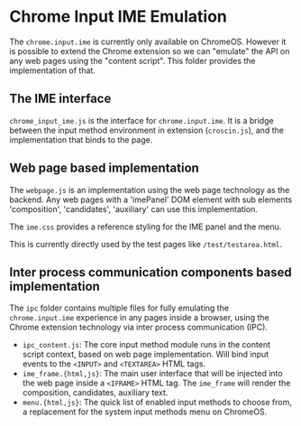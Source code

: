 # Chrome Input IME Emulation

The `chrome.input.ime` is currently only available on ChromeOS. However it is
possible to extend the Chrome extension so we can "emulate" the API on any web
pages using the "content script". This folder provides the implementation of
that.

## The IME interface
`chrome_input_ime.js` is the interface for `chrome.input.ime`. It is a bridge
between the input method environment in extension (`croscin.js`), and the
implementation that binds to the page.

## Web page based implementation

The `webpage.js` is an implementation using the web page technology as the
backend.  Any web pages with a 'imePanel' DOM element with sub elements
'composition', 'candidates', 'auxiliary' can use this implementation.

The `ime.css` provides a reference styling for the IME panel and the menu.

This is currently directly used by the test pages like `/test/testarea.html`.

## Inter process communication components based implementation

The `ipc` folder contains multiple files for fully emulating the
`chrome.input.ime` experience in any pages inside a browser, using the Chrome
extension technology via inter process communication (IPC).

- `ipc_content.js`: The core input method module runs in the content script
  context, based on web page implementation. Will bind input events to the
  `<INPUT>` and `<TEXTAREA>` HTML tags.
- `ime_frame.{html,js}`: The main user interface that will be injected into the
  web page inside a `<IFRAME>` HTML tag. The `ime_frame` will render the
  composition, candidates, auxiliary text.
- `menu.{html,js}`: The quick list of enabled input methods to choose from,
  a replacement for the system input methods menu on ChromeOS.
